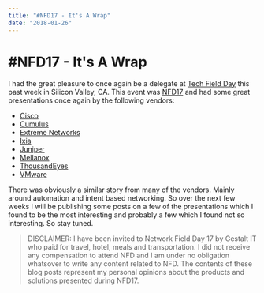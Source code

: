 ```yaml
---
title: "#NFD17 - It's A Wrap"
date: "2018-01-26"
---
```


# #NFD17 - It's A Wrap

I had the great pleasure to once again be a delegate at [Tech Field Day](http://techfieldday.com/)
this past week in Silicon Valley, CA. This event was [NFD17](http://techfieldday.com/event/nfd17/)
and had some great presentations once again by the following vendors:

-   [Cisco](https://www.cisco.com/)
-   [Cumulus](https://cumulusnetworks.com/)
-   [Extreme Networks](https://www.extremenetworks.com/)
-   [Ixia](https://www.ixiacom.com/)
-   [Juniper](https://www.juniper.net)
-   [Mellanox](http://www.mellanox.com/)
-   [ThousandEyes](https://www.thousandeyes.com/)
-   [VMware](https://www.vmware.com)

There was obviously a similar story from many of the vendors. Mainly around
automation and intent based networking. So over the next few weeks I will be
publishing some posts on a few of the presentations which I found to be the most
interesting and probably a few which I found not so interesting. So stay tuned.

> DISCLAIMER: I have been invited to Network Field Day 17 by Gestalt IT who
> paid for travel, hotel, meals and transportation. I did not receive
> any compensation to attend NFD and I am under no obligation whatsover
> to write any content related to NFD. The contents of these blog posts
> represent my personal opinions about the products and solutions
> presented during NFD17.
